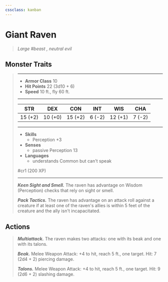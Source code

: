 ```yaml
---
cssclass: kanban
---
```


# Giant Raven
>*Large #beast , neutral evil*
## Monster Traits
>___
>- **Armor Class** 10
>- **Hit Points** 22 (3d10 + 6)
>- **Speed** 10 ft., fly 60 ft.
>___
>|STR|DEX|CON|INT|WIS|CHA|
>|:---:|:---:|:---:|:---:|:---:|:---:|
>|15 (+2)|10 (+0)|15 (+2)|6 (-2)|12 (+1)|7 (-2)|
>___
>- **Skills**
>	 - Perception +3
>- **Senses**
>	 - passive Perception 13
>- **Languages**
>	 - understands Common but can't speak
>
> #cr1 (200 XP)
>___
>***Keen Sight and Smell.*** The raven has advantage on Wisdom (Perception) checks that rely on sight or smell.  
>
>***Pack Tactics.*** The raven has advantage on an attack roll against a creature if at least one of the raven's allies is within 5 feet of the creature and the ally isn't incapacitated.  
>
## Actions
>***Multiattack.*** The raven makes two attacks: one with its beak and one with its talons.  
>
>***Beak.*** Melee Weapon Attack: +4 to hit, reach 5 ft., one target. Hit: 7 (2d4 + 2) piercing damage.  
>
>***Talons.*** Melee Weapon Attack: +4 to hit, reach 5 ft., one target. Hit: 9 (2d6 + 2) slashing damage.